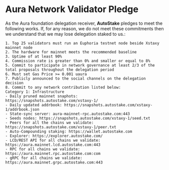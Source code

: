 
# Aura Network Validator Pledge

As the Aura foundation delegation receiver, **AutoStake** pledges to meet the following works. If, for any reason, we do not meet these commitments then we understand that we may lose delegation staked to us.:

    1. Top 25 validators must run an Euphoria testnet node beside Xstaxy mainnet node
    2. The hardware for mainnet meets the recommended baseline    
    3. Uptime of at least 90%
    4. Commission rate is greater than 0% and smaller or equal to 8%
    5. Commit to participate in network governance at least 2/3 of the total proposals throughout the delegation period
    6. Must set Gas Price >= 0.001 uaura
    7. Publicly announced to the social channels on the delegation decision
    8. Commit to any network contribution listed below:
    Category 1: Infrastructure
    - Daily pruned mainnet snaphots: https://snapshots.autostake.com/xstaxy-1/
    - Daily updated addrbook: https://snapshots.autostake.com/xstaxy-1/addrbook.json
    - State-sync server: aura-mainnet-rpc.autostake.com:443
    - Seeds nodes: https://snapshots.autostake.com/xstaxy-1/seed.txt
    - Peers for all the chains we validate: https://snapshots.autostake.com/xstaxy-1/peer.txt
    - Auto-Compounding staking: https://wallet.autostake.com
    - Explorer: https://explorer.autostake.com/
    - LCD/REST API for all chains we validate: https://aura.mainnet.lcd.autostake.com:443
    - RPC for all chains we validate: https://aura.mainnet.rpc.autostake.com:com
    - gRPC for all chains we validate: https://aura.mainnet.grpc.autostake.com:443
